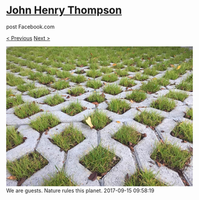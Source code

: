 # [John Henry Thompson](../README.md)
post Facebook.com

[< Previous](2017-09-15-3.md) [Next >](2017-09-15-5.md)

[![](../media/2017-09-15/Timeline-Photos-We-are-guests-Nature-rules-this-planet.jpg)](../README.md)
We are guests. Nature rules this planet.
2017-09-15 09:58:19